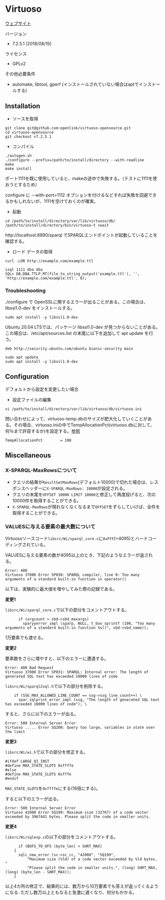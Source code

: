 # Virtuoso

[ウェブサイト](http://vos.openlinksw.com/owiki/wiki/VOS)

バージョン
* 7.2.5.1 (2018/08/15)

ライセンス
* GPLv2

その他必要条件
* automake, libtool, gperf (インストールされていない場合はaptでインストールする)

## Installation
* ソースを取得
```
git clone git@github.com:openlink/virtuoso-opensource.git
cd virtuoso-opensource
git checkout v7.2.5.1
```
* コンパイル
```
./autogen.sh
./configure --prefix=/path/to/install/directory --with-readline
make
make install
```
ポート1111を既に使用していると、makeの途中で失敗する。（テストに1111を使おうとするため）

configure に --with-port=1112 オプションを付けるなどすれば失敗を回避できるかもしれないが、1111を空けておくのが確実。
* 起動
```
cd /path/to/install/directory/var/lib/virtuoso/db/
/path/to/install/directory/bin/virtuoso-t +wait
```
http://localhost:8890/sparql でSPARQLエンドポイントが起動していることを確認する。
* ロード
データの取得
```
curl -LOR http://example.com/example.ttl
```
```
isql 1111 dba dba
SQL> DB.DBA.TTLP_MT(file_to_string_output('example.ttl'), '', 'http://example.com/example.ttl', 0);
```

### Troubleshooting
./configure で OpenSSLに関するエラーが出ることがある。この場合は、libssl1.0-dev をインストールする。
```
sudo apt install -y libssl1.0-dev
```
Ubuntu 20.04 LTSでは、パッケージ libssl1.0-dev が見つからないことがある。この場合は、/etc/apt/sources.list の末尾に以下を追加して apt update を行う。
```
deb http://security.ubuntu.com/ubuntu bionic-security main
```
```
sudo apt update
sudo apt install -y libssl1.0-dev
```

## Configuration
デフォルトから設定を変更したい場合
* 設定ファイルの編集
```
vi /path/to/install/directory/var/lib/virtuoso/db/virtuoso.ini
```
問い合わせによって、virtuoso-temp.dbのサイズが肥大化していくことがある。その場合、virtuoso.iniの中でTempAllocationPct(virtuoso.dbに対して、何％まで許容するか)を設定する。[参照](http://docs.openlinksw.com/virtuoso/dbadm/)
```
TempAllocationPct        = 100
```

## Miscellaneous

### X-SPARQL-MaxRowsについて
* クエリの結果が`ResultSetMaxRows`(デフォルト10000)で切れた場合は、レスポンスヘッダーに`X-SPARQL-MaxRows: 10000`が設定される。
* クエリの末尾を`OFFSET 10000 LIMIT 10000`と修正して再度投げると、次の10000件を取得することができる。
* `X-SPARQL-MaxRows`が現れなくなくなるまで`OFFSET`をずらしていけば、全件を取得することができる。

### VALUESに与える要素の最大数について
Virtuosoソースコード`libsrc/Wi/sparql_core.c`に`0xFFF`(=4095)とハードコーディングされている。

VALUESに与える要素の数が4095以上のとき、下記のようなエラーが返される。
```
Error: 400
Virtuoso 37000 Error SP030: SPARQL compiler, line 0: Too many arguments of a standard built-in function in operator()
```

以下は、実験的に最大値を増やしてみた際の記録である。

**変更1**

`libsrc/Wi/sparql_core.c`で以下の部分をコメントアウトする。
```
      if (argcount > sbd->sbd_maxargs)
        sparyyerror_impl (sparp, NULL, t_box_sprintf (100, "Too many arguments of a standard built-in function %s()", sbd->sbd_name));
```

1万要素でも渡せる。

**変更2**

要素数をさらに増やすと、以下のエラーに遭遇する。
```
Error: 400 Bad Request
Virtuoso 37000 Error SP031: SPARQL: Internal error: The length of generated SQL text has exceeded 10000 lines of code
```
`libsrc/Wi/sparql2sql.h`で以下の部分を削除する。
```
    if (SSG_MAX_ALLOWED_LINE_COUNT == ssg->ssg_line_count++) \
      spar_sqlprint_error_impl (ssg, "The length of generated SQL text has exceeded 10000 lines of code"); \
```
すると、さらに以下のエラーが出る。
```
Error: 500 Internal Server Error
Virtuoso ..... Error SQ200: Query too large, variables in state over the limit
```

**変更3**

`libsrc/Wi/wi.h`で以下の部分を修正する。
```
#ifdef LARGE_QI_INST
#define MAX_STATE_SLOTS 0xffffe
#else
#define MAX_STATE_SLOTS 0xfffe
#endif
```
`MAX_STATE_SLOTS`を`0xffffe`にする(16倍にする)。

すると以下のエラーが出る。
```
Error: 500 Internal Server Error
Virtuoso 42000 Error SQ199: Maximum size (32767) of a code vector exceeded by 3967441 bytes. Please split the code in smaller units.
```

**変更4**

`libsrc/Wi/sqlexp.c`の以下の部分をコメントアウトする。
```
      if (BOFS_TO_OFS (byte_len) > SHRT_MAX)
	{
	  sqlc_new_error (sc->sc_cc, "42000", "SQ199",
	      "Maximum size (%ld) of a code vector exceeded by %ld bytes. "
	      "Please split the code in smaller units.", (long) SHRT_MAX, (long) (byte_len - SHRT_MAX));
	}
```
以上4カ所の修正で、結果的には、数万から10万要素でも答えが返ってくるようになる. ただし数万以上ともなると急激に遅くなり、何分もかかる。
